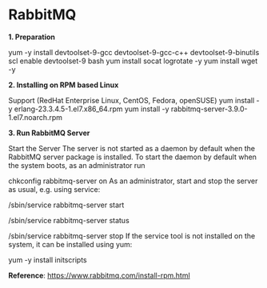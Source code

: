 # RabbitMQ

**1. Preparation**

yum -y install devtoolset-9-gcc devtoolset-9-gcc-c++ devtoolset-9-binutils scl enable devtoolset-9 bash
yum install socat logrotate -y
yum install wget -y

**2. Installing on RPM based Linux**

Support (RedHat Enterprise Linux, CentOS, Fedora, openSUSE)
yum install -y erlang-23.3.4.5-1.el7.x86_64.rpm
yum install -y rabbitmq-server-3.9.0-1.el7.noarch.rpm

**3. Run RabbitMQ Server**

Start the Server
The server is not started as a daemon by default when the RabbitMQ server package is installed. To start the daemon by default when the system boots, as an administrator run

chkconfig rabbitmq-server on
As an administrator, start and stop the server as usual, e.g. using service:

/sbin/service rabbitmq-server start

/sbin/service rabbitmq-server status

/sbin/service rabbitmq-server stop
If the service tool is not installed on the system, it can be installed using yum:

yum -y install initscripts


**Reference**: 
https://www.rabbitmq.com/install-rpm.html
